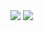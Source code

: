 <img src="https://capsule-render.vercel.app/api?type=waving&color=gradient[2]&height=300&section=header&text=capsule%20render&fontSize=90" />

<img src="https://capsule-render.vercel.app/api?type=waving&color=auto&height=150&section=footer" />
